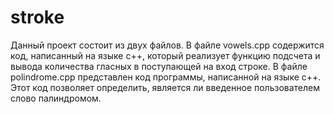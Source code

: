 # stroke
Данный проект состоит из двух файлов. В файле vowels.cpp содержится код, написанный на языке с++, который реализует функцию подсчета и вывода количества гласных в поступающей на вход строке. В файле polindrome.cpp представлен код программы, написанной на языке с++. Этот код позволяет определить, является ли введенное пользователем слово палиндромом.
